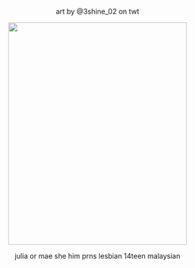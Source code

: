 <p align="center">
 art by @3shine_02 on twt
  </p>
  
 <p align="center">
<img src="https://media.discordapp.net/attachments/1241533665788559526/1284824186547736628/image-removebg-preview_1.png?ex=66e80944&is=66e6b7c4&hm=d875e970a376af07f0ffb4f6e622500a781cd5cca6ba78c011d77128eda4fdd6&=&format=webp&quality=lossless&width=472&height=630" data-canonical-src="(https://files.catbox.moe/2pyikv.png)" width="360" height="450" />
</p>

<p align="center">
 julia or mae she him prns lesbian 14teen malaysian
</p>



